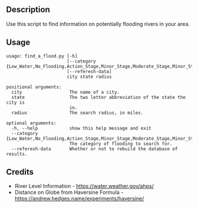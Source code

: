 ## Description
Use this script to find information on potentially flooding rivers in your area.

## Usage

```
usage: find_a_flood.py [-h]
                       [--category {Low_Water,No_Flooding,Action_Stage,Minor_Stage,Moderate_Stage,Minor_Stage,Observations_are_not_current,Not_Defined}]
                       [--referesh-data]
                       city state radius

positional arguments:
  city                  The name of a city.
  state                 The two letter abbreviation of the state the city is
                        in.
  radius                The search radius, in miles.

optional arguments:
  -h, --help            show this help message and exit
  --category {Low_Water,No_Flooding,Action_Stage,Minor_Stage,Moderate_Stage,Minor_Stage,Observations_are_not_current,Not_Defined}
                        The category of flooding to search for.
  --referesh-data       Whether or not to rebuild the database of results.

```

## Credits
* River Level Information - https://water.weather.gov/ahps/
* Distance on Globe from Haversine Formula - https://andrew.hedges.name/experiments/haversine/
